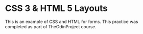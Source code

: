 # CSS 3 & HTML 5 Layouts

This is an example of CSS and HTML for forms.  This practice was completed as part of TheOdinProject course.
